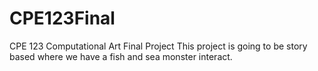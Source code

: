 # CPE123Final
CPE 123 Computational Art Final Project
This project is going to be story based where we have a fish and sea monster interact.
